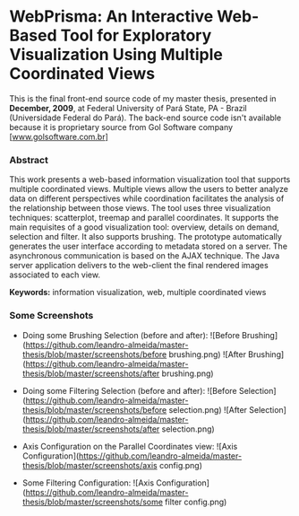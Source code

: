 # WebPrisma: An Interactive Web-Based Tool for Exploratory Visualization Using Multiple Coordinated Views
This is the final front-end source code of my master thesis, presented in **December, 2009**, at Federal University of Pará State, PA - Brazil (Universidade Federal do Pará).
The back-end source code isn't available because it is proprietary source from Gol Software company [www.golsoftware.com.br]

### Abstract
This work presents a web-based information visualization tool that supports
multiple coordinated views. Multiple views allow the users to better analyze data on
different perspectives while coordination facilitates the analysis of the relationship
between those views.
The tool uses three visualization techniques: scatterplot, treemap and parallel
coordinates. It supports the main requisites of a good visualization tool: overview,
details on demand, selection and filter. It also supports brushing. The prototype
automatically generates the user interface according to metadata stored on a server. The
asynchronous communication is based on the AJAX technique. The Java server
application delivers to the web-client the final rendered images associated to each view.

**Keywords:** information visualization, web, multiple coordinated views

### Some Screenshots

* Doing some Brushing Selection (before and after):
![Before Brushing](https://github.com/leandro-almeida/master-thesis/blob/master/screenshots/before brushing.png)
![After Brushing](https://github.com/leandro-almeida/master-thesis/blob/master/screenshots/after brushing.png)

* Doing some Filtering Selection (before and after):
![Before Selection](https://github.com/leandro-almeida/master-thesis/blob/master/screenshots/before selection.png)
![After Selection](https://github.com/leandro-almeida/master-thesis/blob/master/screenshots/after selection.png)

* Axis Configuration on the Parallel Coordinates view:
![Axis Configuration](https://github.com/leandro-almeida/master-thesis/blob/master/screenshots/axis config.png)

* Some Filtering Configuration:
![Axis Configuration](https://github.com/leandro-almeida/master-thesis/blob/master/screenshots/some filter config.png)